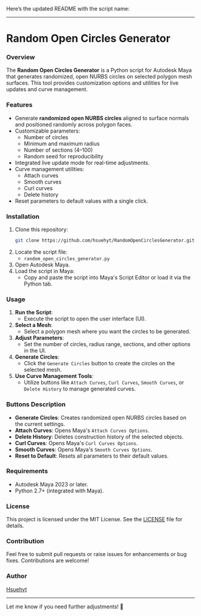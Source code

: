 Here’s the updated README with the script name:

---

# Random Open Circles Generator

### Overview
The **Random Open Circles Generator** is a Python script for Autodesk Maya that generates randomized, open NURBS circles on selected polygon mesh surfaces. This tool provides customization options and utilities for live updates and curve management.

### Features
- Generate **randomized open NURBS circles** aligned to surface normals and positioned randomly across polygon faces.
- Customizable parameters:
  - Number of circles
  - Minimum and maximum radius
  - Number of sections (4–100)
  - Random seed for reproducibility
- Integrated live update mode for real-time adjustments.
- Curve management utilities:
  - Attach curves
  - Smooth curves
  - Curl curves
  - Delete history
- Reset parameters to default values with a single click.

### Installation
1. Clone this repository:
   ```bash
   git clone https://github.com/hsuehyt/RandomOpenCirclesGenerator.git
   ```
2. Locate the script file:
   - `random_open_circles_generator.py`
3. Open Autodesk Maya.
4. Load the script in Maya:
   - Copy and paste the script into Maya's Script Editor or load it via the Python tab.

### Usage
1. **Run the Script**:
   - Execute the script to open the user interface (UI).
2. **Select a Mesh**:
   - Select a polygon mesh where you want the circles to be generated.
3. **Adjust Parameters**:
   - Set the number of circles, radius range, sections, and other options in the UI.
4. **Generate Circles**:
   - Click the `Generate Circles` button to create the circles on the selected mesh.
5. **Use Curve Management Tools**:
   - Utilize buttons like `Attach Curves`, `Curl Curves`, `Smooth Curves`, or `Delete History` to manage generated curves.

### Buttons Description
- **Generate Circles**: Creates randomized open NURBS circles based on the current settings.
- **Attach Curves**: Opens Maya's `Attach Curves Options`.
- **Delete History**: Deletes construction history of the selected objects.
- **Curl Curves**: Opens Maya's `Curl Curves Options`.
- **Smooth Curves**: Opens Maya's `Smooth Curves Options`.
- **Reset to Default**: Resets all parameters to their default values.

### Requirements
- Autodesk Maya 2023 or later.
- Python 2.7+ (integrated with Maya).

### License
This project is licensed under the MIT License. See the [LICENSE](LICENSE) file for details.

### Contribution
Feel free to submit pull requests or raise issues for enhancements or bug fixes. Contributions are welcome!

### Author
[Hsuehyt](https://github.com/hsuehyt)

---

Let me know if you need further adjustments! 🚀